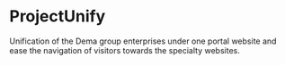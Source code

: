 # ProjectUnify
Unification of the Dema group enterprises under one portal website and ease the navigation of visitors towards the specialty websites.
